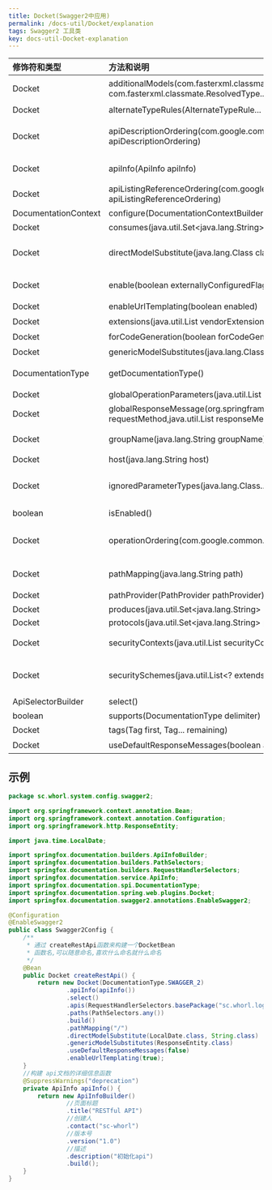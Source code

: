 ```yaml
---
title: Docket(Swagger2中应用)
permalink: /docs-util/Docket/explanation
tags: Swagger2 工具类
key: docs-util-Docket-explanation
---
```

| 修饰符和类型|	方法和说明| 描述 |
| :-----| :---- | :---- |
| Docket| 	additionalModels(com.fasterxml.classmate.ResolvedType first, com.fasterxml.classmate.ResolvedType... remaining)|添加不属于任何批注或可能是隐式的其他模型的方法|
| Docket| 	alternateTypeRules(AlternateTypeRule... alternateTypeRules)|添加模型替换规则（alternateTypeRules）|
| Docket| 	apiDescriptionOrdering(com.google.common.collect.Ordering<ApiDescription> apiDescriptionOrdering)|控制com.wordnik.swagger.model.ApiDescription订购方式。|
| Docket| 	apiInfo(ApiInfo apiInfo)|设置api的meta信息，包括在json ResourceListing响应中。|
| Docket| 	apiListingReferenceOrdering(com.google.common.collect.Ordering<ApiListingReference> apiListingReferenceOrdering)|控制ApiListingReference的排序方式。|
| DocumentationContext| 	configure(DocumentationContextBuilder builder)|通过合并/覆盖用户指定的值来构建Docket。|
| Docket| 	consumes(java.util.Set<java.lang.String> consumes)||
| Docket| 	directModelSubstitute(java.lang.Class clazz, java.lang.Class with)|用提供的替代品直接替代模型类，例如 directModelSubstitute(LocalDate.class, Date.class) 用Date替代LocalDate|
| Docket| 	enable(boolean externallyConfiguredFlag)|可以从外部控制此swagger插件实例的自动初始化。|
| Docket| 	enableUrlTemplating(boolean enabled)|决定是否对路径使用url模板。|
| Docket| 	extensions(java.util.List<VendorExtension> vendorExtensions)|添加到api的供应商扩展|
| Docket	| forCodeGeneration(boolean forCodeGen)|将其设置为true以便使文档代码生成友好|
| Docket| 	genericModelSubstitutes(java.lang.Class... genericClasses)|用其直接参数化类型替换每个泛型类。|
| DocumentationType	| getDocumentationType()|java.lang.String	getGroupName()获取插件的组名。|
| Docket| 	globalOperationParameters(java.util.List<Parameter> operationParameters)|添加将应用于所有操作的默认参数。|
| Docket| 	globalResponseMessage(org.springframework.web.bind.annotation.RequestMethod requestMethod,java.util.List<ResponseMessage> responseMessages)|在http请求方法级别覆盖默认的http响应消息。|
| Docket| 	groupName(java.lang.String groupName)|如果存在多个Docket实例，则每个实例必须具有此方法提供的唯一groupName。|
| Docket| 	host(java.lang.String host)||
| Docket| 	ignoredParameterTypes(java.lang.Class... classes)|添加忽略的控制器方法参数类型，以便框架不会为这些特定类型生成摇摇欲坠的模型或参数信息。|
| boolean	| isEnabled()|是否启用了插件｜
| Docket| 	operationOrdering(com.google.common.collect.Ordering<Operation> operationOrdering)|提供用于操作的排序模式注意：@see ＃732以防您想知道为什么指定位置可能不起作用的情况。|
| Docket| 	pathMapping(java.lang.String path)|将servlet路径映射（如果有）添加到apis基本路径的可扩展性机制。|
| Docket| 	pathProvider(PathProvider pathProvider)|确定生成的特定于URL的URL。|
| Docket| 	produces(java.util.Set<java.lang.String> produces)||
| Docket| 	protocols(java.util.Set<java.lang.String> protocols)||
| Docket| 	securityContexts(java.util.List<SecurityContext> securityContexts)|配置哪些api操作（通过正则表达式模式）和HTTP方法将安全性上下文应用于api。|
| Docket| 	securitySchemes(java.util.List<? extends SecurityScheme> securitySchemes)|配置全局com.wordnik.swagger.model.SecurityScheme适用于所有或某些api操作。|
| ApiSelectorBuilder|	select()|启动用于api选择的构建器。|
| boolean| 	supports(DocumentationType delimiter)||
| Docket| 	tags(Tag first, Tag... remaining)|将全局标签添加到摘要的方法|
| Docket| 	useDefaultResponseMessages(boolean apply)|允许忽略预定义的响应消息默认值|

## 示例
```java
package sc.whorl.system.config.swagger2;

import org.springframework.context.annotation.Bean;
import org.springframework.context.annotation.Configuration;
import org.springframework.http.ResponseEntity;

import java.time.LocalDate;

import springfox.documentation.builders.ApiInfoBuilder;
import springfox.documentation.builders.PathSelectors;
import springfox.documentation.builders.RequestHandlerSelectors;
import springfox.documentation.service.ApiInfo;
import springfox.documentation.spi.DocumentationType;
import springfox.documentation.spring.web.plugins.Docket;
import springfox.documentation.swagger2.annotations.EnableSwagger2;

@Configuration
@EnableSwagger2
public class Swagger2Config {
	/**
	 * 通过 createRestApi函数来构建一个DocketBean
	 * 函数名,可以随意命名,喜欢什么命名就什么命名
	 */
	@Bean
    public Docket createRestApi() {
    	return new Docket(DocumentationType.SWAGGER_2)
				.apiInfo(apiInfo())
				.select()
				.apis(RequestHandlerSelectors.basePackage("sc.whorl.logic.rmiservice.units.service"))
				.paths(PathSelectors.any())
				.build()
				.pathMapping("/")
				.directModelSubstitute(LocalDate.class, String.class)
				.genericModelSubstitutes(ResponseEntity.class)
				.useDefaultResponseMessages(false)
				.enableUrlTemplating(true);
    }
    //构建 api文档的详细信息函数
	@SuppressWarnings("deprecation")
	private ApiInfo apiInfo() {
		return new ApiInfoBuilder()
				//页面标题
				.title("RESTful API")
				//创建人
				.contact("sc-whorl")
				//版本号
				.version("1.0")
				//描述
				.description("初始化api")
				.build();
	}
}

```
